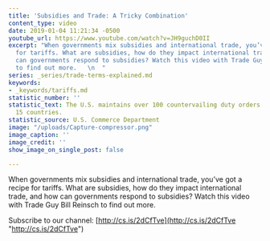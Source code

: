 ```yaml
---
title: 'Subsidies and Trade: A Tricky Combination'
content_type: video
date: 2019-01-04 11:21:34 -0500
youtube_url: https://www.youtube.com/watch?v=JH9guchD0II
excerpt: "When governments mix subsidies and international trade, you’ve got a recipe
  for tariffs. What are subsidies, how do they impact international trade, and how
  can governments respond to subsidies? Watch this video with Trade Guy Bill Reinsch
  to find out more.   \n  "
series: _series/trade-terms-explained.md
keywords:
- _keywords/tariffs.md
statistic_number: ''
statistic_text: The U.S. maintains over 100 countervailing duty orders on more than
  15 countries.
statistic_source: U.S. Commerce Department
image: "/uploads/Capture-compressor.png"
image_caption: ''
image_credit: ''
show_image_on_single_post: false

---
```

When governments mix subsidies and international trade, you’ve got a recipe for tariffs. What are subsidies, how do they impact international trade, and how can governments respond to subsidies? Watch this video with Trade Guy Bill Reinsch to find out more. 

Subscribe to our channel: [http://cs.is/2dCfTve](http://cs.is/2dCfTve "http://cs.is/2dCfTve")  